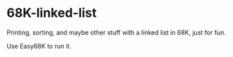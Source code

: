 # 68K-linked-list
Printing, sorting, and maybe other stuff with a linked list in 68K, just for fun.

Use Easy68K to run it.
